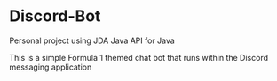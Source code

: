 # Discord-Bot
Personal project using JDA Java API for Java

This is a simple Formula 1 themed chat bot that runs within the Discord messaging application
